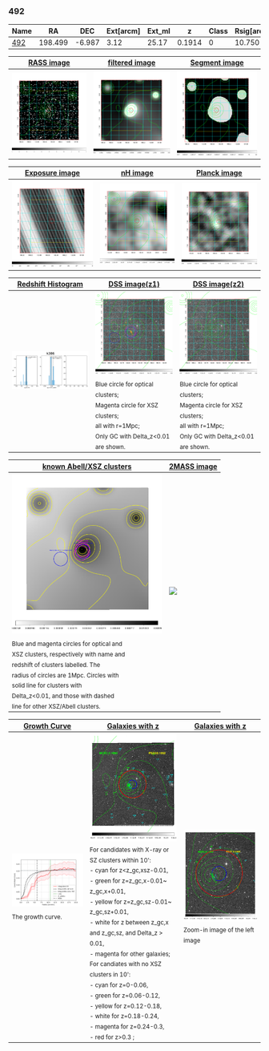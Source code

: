 <div STYLE="page-break-after: always;"></div>

### 492

|Name          |RA          |DEC      | Ext[arcm] | Ext_ml | z    | Class| Rsig[arcmin] | CRsig[c/s] | CR500[c/s] | R500[Mpc] |L500[erg/s]|F500[erg/s/cm^2]| M500[Msun]|Tx[keV]|beta|GC(XSZ,Delta_z<0.01)| GC(OPT,Delta_z<0.01)|GC|alias|
|--------------|------------|------------|---|---|-----------|--------|------|------|----|----|----|----|----|----|----|----|----|----|---|
|[492](script/492.md)     | 198.499       | -6.987       | 3.12    | 25.17   | 0.1914 | 0   | 10.750 |0.205 |0.191 |1.136 |3.868e+44 |3.712e-12 |5.037e+14 |6.175 |1.374 |-, |-, |-, |k386|

|[RASS image](../image/492/492_img.pdf)|[filtered image](../image/492/492_fil.pdf)|[Segment image](../image/492/492_seg.pdf)|
|-------------------|--------------------|-------------------|
| <img src="../image/492/492_img.png" width="300">  | <img src="../image/492/492_fil.png" width="300">   | <img src="../image/492/492_seg.png" width="300">  |

|[Exposure image](../image/492/492_mex.pdf)| [nH image](../image/492/492_nh.pdf)| [Planck image](../image/492/492_p.pdf)|
|-------------------|--------------------|-------------------|
|<img src="../image/492/492_mex.png" width="300">   | <img src="../image/492/492_nh.png" width="300">    | <img src="../image/492/492_p.png" width="300"> |

|[Redshift Histogram](../image/492/492_zg.pdf) | [DSS image(z1)](../image/492/492_dss_z1.pdf)      |  [DSS image(z2)](../image/492/492_dss_z2.pdf)    |
|-------------------|--------------------|-------------------|
|<img src="../image/492/492_zg.png" width="300"> |<img src="../image/492/492_dss_z1.png" width="300"> <sub><br>Blue circle for optical clusters; <br>Magenta circle for XSZ clusters; <br>all with r=1Mpc; <br>Only GC with Delta_z<0.01 are shown. </sub>| <img src="../image/492/492_dss_z2.png" width="300"><sub><br>Blue circle for optical clusters; <br>Magenta circle for XSZ clusters; <br>all with r=1Mpc; <br>Only GC with Delta_z<0.01 are shown. </sub> |

|[known Abell/XSZ clusters](../image/492/492_m.pdf) | [2MASS image](../image/492/492_2mass.pdf)      |
|-------------------|-------------------|
|<img src=../image/492/492_m.png width="300"> <sub><br>Blue and magenta circles for optical and <br>XSZ clusters, respectively with name and <br>redshift of clusters labelled. The <br>radius of circles are 1Mpc. Circles with <br>solid line for clusters with <br>Delta_z<0.01, and those with dashed <br>line for other XSZ/Abell clusters.        </sub>|<img src="../image/492/492_2mass.png" width="300">  |

|[Growth Curve](../image/492/492_gca_all.png) |[Galaxies with z](../image/492/492_opt_ned.pdf) |[Galaxies with z](../image/492/492_opt_ned_zoom.pdf) |
|-------------------|-------------------|-------------------|
| <img src="../image/492/492_gca_all.png" width="300"> <sub><br>The growth curve.</sub>| <img src=../image/492/492_opt_ned.png width="300"> <br><sub> For candidates with X-ray or SZ clusters within 10': <br> - cyan for z<z_gc,xsz-0.01, <br> - green for z=z_gc,x-0.01~ z_gc,x+0.01, <br> - yellow for z=z_gc,sz-0.01~ z_gc,sz+0.01, <br> - white for z between z_gc,x and z_gc,sz, and Delta_z > 0.01, <br> - magenta for other galaxies; <br>For candiates with no XSZ clusters in 10': <br> - cyan for z=0-0.06, <br> - green for z=0.06-0.12, <br> - yellow for z=0.12-0.18, <br> - white for z=0.18-0.24, <br> - magenta for z=0.24-0.3, <br> - red for z>0.3 ;  </sub>|<img src=../image/492/492_opt_ned_zoom.png width="300">  <br><sub> Zoom-in image of the left image</sub>|




